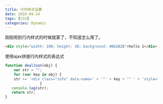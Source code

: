 ```yaml
---
title: 行内样式设置
date: 2016-04-24
tags: [CSS]
categories: Dynamic
---
```


刚刚用到行内样式的时候就蒙了，不知道怎么用了。

```html
<div style="width: 100; height: 30; background: #B62B2B">hello 1</div>
```

使用ajax拼接行内样式的表达式

```javascript
function dealJson(obj) {
    var str = "";
    for (var key in obj) {
    str += '<div class="info" data-name=' + '"' + key + '" ' + 'style="width:' + obj[key][0] + "px;" + "height:" + obj[key][1] + "px;" + "background-color:" + obj[key][2] + '"></div>';
    			}
   console.log(str);
   return str;
}
```


